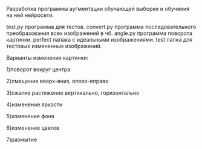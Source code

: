 Разработка программы аугментации обучающей выборки и обучения на ней нейросети.

test.py программа для тестов. convert.py программа последовательного преобразования всех изображений в чб. angle.py программа поворота картинки. perfect папака с идеальными изображениями. test папка для тестовых измененных изображений.

Варианты изменения картинки:

1)поворот вокруг центра

2)смещение вверх-вниз, влево-вправо

3)сжатие растяжение вертикально, горизонтально

4)изменение яркости

5)изменение фона

6)изменение цветов

7)размытие
